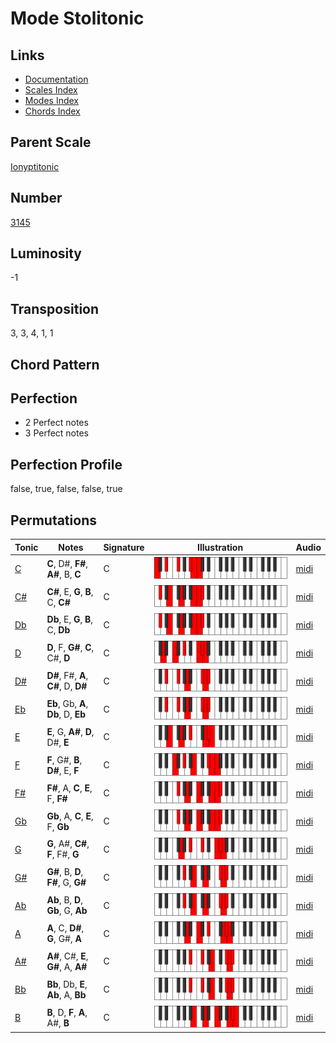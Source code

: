 # Mode Stolitonic

## Links

- [Documentation](README.md)
- [Scales Index](Scales.md)
- [Modes Index](Modes.md)
- [Chords Index](Chords.md)

## Parent Scale

[Ionyptitonic](ScaleIonyptitonic.md)

## Number

[3145](https://ianring.com/musictheory/scales/3145)

## Luminosity

-1

## Transposition

3, 3, 4, 1, 1

## Chord Pattern



## Perfection

- 2 Perfect notes
- 3 Perfect notes

## Perfection Profile

false, true, false, false, true

## Permutations

| Tonic | Notes | Signature | Illustration | Audio |
|-------|-------|-----------|--------------|-------|
| [C](ModeCNaturalStolitonic.md) | **C**, D#, **F#**, **A#**, B, **C** | C | ![CNaturalStolitonic](ModeCNaturalStolitonic.png) | [midi](https://github.com/edipermadi/music/blob/main/docs/ModeCNaturalStolitonic.mid?raw=true) |
| [C#](ModeCSharpStolitonic.md) | **C#**, E, **G**, **B**, C, **C#** | C | ![CSharpStolitonic](ModeCSharpStolitonic.png) | [midi](https://github.com/edipermadi/music/blob/main/docs/ModeCSharpStolitonic.mid?raw=true) |
| [Db](ModeDFlatStolitonic.md) | **Db**, E, **G**, **B**, C, **Db** | C | ![DFlatStolitonic](ModeDFlatStolitonic.png) | [midi](https://github.com/edipermadi/music/blob/main/docs/ModeDFlatStolitonic.mid?raw=true) |
| [D](ModeDNaturalStolitonic.md) | **D**, F, **G#**, **C**, C#, **D** | C | ![DNaturalStolitonic](ModeDNaturalStolitonic.png) | [midi](https://github.com/edipermadi/music/blob/main/docs/ModeDNaturalStolitonic.mid?raw=true) |
| [D#](ModeDSharpStolitonic.md) | **D#**, F#, **A**, **C#**, D, **D#** | C | ![DSharpStolitonic](ModeDSharpStolitonic.png) | [midi](https://github.com/edipermadi/music/blob/main/docs/ModeDSharpStolitonic.mid?raw=true) |
| [Eb](ModeEFlatStolitonic.md) | **Eb**, Gb, **A**, **Db**, D, **Eb** | C | ![EFlatStolitonic](ModeEFlatStolitonic.png) | [midi](https://github.com/edipermadi/music/blob/main/docs/ModeEFlatStolitonic.mid?raw=true) |
| [E](ModeENaturalStolitonic.md) | **E**, G, **A#**, **D**, D#, **E** | C | ![ENaturalStolitonic](ModeENaturalStolitonic.png) | [midi](https://github.com/edipermadi/music/blob/main/docs/ModeENaturalStolitonic.mid?raw=true) |
| [F](ModeFNaturalStolitonic.md) | **F**, G#, **B**, **D#**, E, **F** | C | ![FNaturalStolitonic](ModeFNaturalStolitonic.png) | [midi](https://github.com/edipermadi/music/blob/main/docs/ModeFNaturalStolitonic.mid?raw=true) |
| [F#](ModeFSharpStolitonic.md) | **F#**, A, **C**, **E**, F, **F#** | C | ![FSharpStolitonic](ModeFSharpStolitonic.png) | [midi](https://github.com/edipermadi/music/blob/main/docs/ModeFSharpStolitonic.mid?raw=true) |
| [Gb](ModeGFlatStolitonic.md) | **Gb**, A, **C**, **E**, F, **Gb** | C | ![GFlatStolitonic](ModeGFlatStolitonic.png) | [midi](https://github.com/edipermadi/music/blob/main/docs/ModeGFlatStolitonic.mid?raw=true) |
| [G](ModeGNaturalStolitonic.md) | **G**, A#, **C#**, **F**, F#, **G** | C | ![GNaturalStolitonic](ModeGNaturalStolitonic.png) | [midi](https://github.com/edipermadi/music/blob/main/docs/ModeGNaturalStolitonic.mid?raw=true) |
| [G#](ModeGSharpStolitonic.md) | **G#**, B, **D**, **F#**, G, **G#** | C | ![GSharpStolitonic](ModeGSharpStolitonic.png) | [midi](https://github.com/edipermadi/music/blob/main/docs/ModeGSharpStolitonic.mid?raw=true) |
| [Ab](ModeAFlatStolitonic.md) | **Ab**, B, **D**, **Gb**, G, **Ab** | C | ![AFlatStolitonic](ModeAFlatStolitonic.png) | [midi](https://github.com/edipermadi/music/blob/main/docs/ModeAFlatStolitonic.mid?raw=true) |
| [A](ModeANaturalStolitonic.md) | **A**, C, **D#**, **G**, G#, **A** | C | ![ANaturalStolitonic](ModeANaturalStolitonic.png) | [midi](https://github.com/edipermadi/music/blob/main/docs/ModeANaturalStolitonic.mid?raw=true) |
| [A#](ModeASharpStolitonic.md) | **A#**, C#, **E**, **G#**, A, **A#** | C | ![ASharpStolitonic](ModeASharpStolitonic.png) | [midi](https://github.com/edipermadi/music/blob/main/docs/ModeASharpStolitonic.mid?raw=true) |
| [Bb](ModeBFlatStolitonic.md) | **Bb**, Db, **E**, **Ab**, A, **Bb** | C | ![BFlatStolitonic](ModeBFlatStolitonic.png) | [midi](https://github.com/edipermadi/music/blob/main/docs/ModeBFlatStolitonic.mid?raw=true) |
| [B](ModeBNaturalStolitonic.md) | **B**, D, **F**, **A**, A#, **B** | C | ![BNaturalStolitonic](ModeBNaturalStolitonic.png) | [midi](https://github.com/edipermadi/music/blob/main/docs/ModeBNaturalStolitonic.mid?raw=true) |
